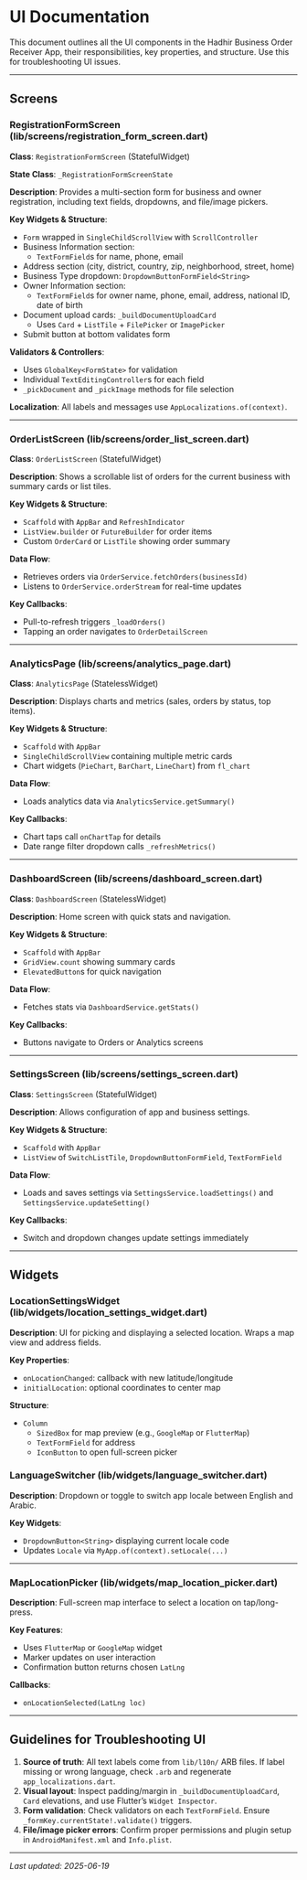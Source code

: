 # UI Documentation

This document outlines all the UI components in the Hadhir Business Order Receiver App, their responsibilities, key properties, and structure. Use this for troubleshooting UI issues.

---

## Screens

### RegistrationFormScreen (lib/screens/registration_form_screen.dart)

**Class**: `RegistrationFormScreen` (StatefulWidget)

**State Class**: `_RegistrationFormScreenState`

**Description**: Provides a multi-section form for business and owner registration, including text fields, dropdowns, and file/image pickers.

**Key Widgets & Structure**:
- `Form` wrapped in `SingleChildScrollView` with `ScrollController`
- Business Information section:
  - `TextFormField`s for name, phone, email
- Address section (city, district, country, zip, neighborhood, street, home)
- Business Type dropdown: `DropdownButtonFormField<String>`
- Owner Information section:
  - `TextFormField`s for owner name, phone, email, address, national ID, date of birth
- Document upload cards: `_buildDocumentUploadCard`
  - Uses `Card` + `ListTile` + `FilePicker` or `ImagePicker`
- Submit button at bottom validates form

**Validators & Controllers**:
- Uses `GlobalKey<FormState>` for validation
- Individual `TextEditingController`s for each field
- `_pickDocument` and `_pickImage` methods for file selection

**Localization**: All labels and messages use `AppLocalizations.of(context)`.

---

### OrderListScreen (lib/screens/order_list_screen.dart)

**Class**: `OrderListScreen` (StatefulWidget)

**Description**: Shows a scrollable list of orders for the current business with summary cards or list tiles.

**Key Widgets & Structure**:

- `Scaffold` with `AppBar` and `RefreshIndicator`
- `ListView.builder` or `FutureBuilder` for order items
- Custom `OrderCard` or `ListTile` showing order summary

**Data Flow**:

- Retrieves orders via `OrderService.fetchOrders(businessId)`
- Listens to `OrderService.orderStream` for real-time updates

**Key Callbacks**:

- Pull-to-refresh triggers `_loadOrders()`
- Tapping an order navigates to `OrderDetailScreen`

---

### AnalyticsPage (lib/screens/analytics_page.dart)

**Class**: `AnalyticsPage` (StatelessWidget)

**Description**: Displays charts and metrics (sales, orders by status, top items).

**Key Widgets & Structure**:

- `Scaffold` with `AppBar`
- `SingleChildScrollView` containing multiple metric cards
- Chart widgets (`PieChart`, `BarChart`, `LineChart`) from `fl_chart`

**Data Flow**:

- Loads analytics data via `AnalyticsService.getSummary()`

**Key Callbacks**:

- Chart taps call `onChartTap` for details
- Date range filter dropdown calls `_refreshMetrics()`

---

### DashboardScreen (lib/screens/dashboard_screen.dart)

**Class**: `DashboardScreen` (StatelessWidget)

**Description**: Home screen with quick stats and navigation.

**Key Widgets & Structure**:

- `Scaffold` with `AppBar`
- `GridView.count` showing summary cards
- `ElevatedButton`s for quick navigation

**Data Flow**:

- Fetches stats via `DashboardService.getStats()`

**Key Callbacks**:

- Buttons navigate to Orders or Analytics screens

---

### SettingsScreen (lib/screens/settings_screen.dart)

**Class**: `SettingsScreen` (StatefulWidget)

**Description**: Allows configuration of app and business settings.

**Key Widgets & Structure**:

- `Scaffold` with `AppBar`
- `ListView` of `SwitchListTile`, `DropdownButtonFormField`, `TextFormField`

**Data Flow**:

- Loads and saves settings via `SettingsService.loadSettings()` and `SettingsService.updateSetting()`

**Key Callbacks**:

- Switch and dropdown changes update settings immediately

---

## Widgets

### LocationSettingsWidget (lib/widgets/location_settings_widget.dart)

**Description**: UI for picking and displaying a selected location. Wraps a map view and address fields.

**Key Properties**:
- `onLocationChanged`: callback with new latitude/longitude
- `initialLocation`: optional coordinates to center map

**Structure**:
- `Column`
  - `SizedBox` for map preview (e.g., `GoogleMap` or `FlutterMap`)
  - `TextFormField` for address
  - `IconButton` to open full-screen picker


### LanguageSwitcher (lib/widgets/language_switcher.dart)

**Description**: Dropdown or toggle to switch app locale between English and Arabic.

**Key Widgets**:
- `DropdownButton<String>` displaying current locale code
- Updates `Locale` via `MyApp.of(context).setLocale(...)`

---

### MapLocationPicker (lib/widgets/map_location_picker.dart)

**Description**: Full-screen map interface to select a location on tap/long-press.

**Key Features**:
- Uses `FlutterMap` or `GoogleMap` widget
- Marker updates on user interaction
- Confirmation button returns chosen `LatLng`

**Callbacks**:
- `onLocationSelected(LatLng loc)`


---

## Guidelines for Troubleshooting UI

1. **Source of truth**: All text labels come from `lib/l10n/` ARB files. If label missing or wrong language, check `.arb` and regenerate `app_localizations.dart`.
2. **Visual layout**: Inspect padding/margin in `_buildDocumentUploadCard`, `Card` elevations, and use Flutter’s `Widget Inspector`.
3. **Form validation**: Check validators on each `TextFormField`. Ensure `_formKey.currentState!.validate()` triggers.
4. **File/image picker errors**: Confirm proper permissions and plugin setup in `AndroidManifest.xml` and `Info.plist`.

---

_Last updated: 2025-06-19_
